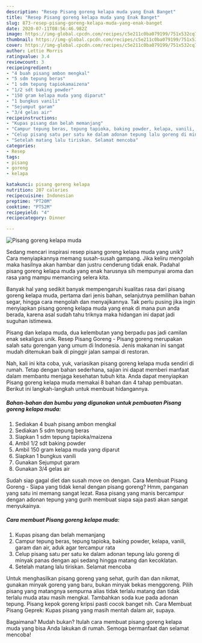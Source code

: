 ```yaml
---
description: "Resep Pisang goreng kelapa muda yang Enak Banget"
title: "Resep Pisang goreng kelapa muda yang Enak Banget"
slug: 873-resep-pisang-goreng-kelapa-muda-yang-enak-banget
date: 2020-07-11T08:56:46.982Z
image: https://img-global.cpcdn.com/recipes/c5e211c0ba079199/751x532cq70/pisang-goreng-kelapa-muda-foto-resep-utama.jpg
thumbnail: https://img-global.cpcdn.com/recipes/c5e211c0ba079199/751x532cq70/pisang-goreng-kelapa-muda-foto-resep-utama.jpg
cover: https://img-global.cpcdn.com/recipes/c5e211c0ba079199/751x532cq70/pisang-goreng-kelapa-muda-foto-resep-utama.jpg
author: Lettie Morris
ratingvalue: 3.4
reviewcount: 3
recipeingredient:
- "4 buah pisang ambon mengkal"
- "5 sdm tepung beras"
- "1 sdm tepung tapiokamaizena"
- "1/2 sdt baking powder"
- "150 gram kelapa muda yang diparut"
- "1 bungkus vanili"
- "Sejumput garam"
- "3/4 gelas air"
recipeinstructions:
- "Kupas pisang dan belah memanjang"
- "Campur tepung beras, tepung tapioka, baking powder, kelapa, vanili, garam dan air, aduk agar tercampur rata"
- "Celup pisang satu per satu ke dalam adonan tepung lalu goreng di minyak panas dengan api sedang hingga matang dan kecoklatan."
- "Setelah matang lalu tiriskan. Selamat mencoba"
categories:
- Resep
tags:
- pisang
- goreng
- kelapa

katakunci: pisang goreng kelapa 
nutrition: 207 calories
recipecuisine: Indonesian
preptime: "PT20M"
cooktime: "PT52M"
recipeyield: "4"
recipecategory: Dinner

---
```



![Pisang goreng kelapa muda](https://img-global.cpcdn.com/recipes/c5e211c0ba079199/751x532cq70/pisang-goreng-kelapa-muda-foto-resep-utama.jpg)

Sedang mencari inspirasi resep pisang goreng kelapa muda yang unik? Cara menyiapkannya memang susah-susah gampang. Jika keliru mengolah maka hasilnya akan hambar dan justru cenderung tidak enak. Padahal pisang goreng kelapa muda yang enak harusnya sih mempunyai aroma dan rasa yang mampu memancing selera kita.

Banyak hal yang sedikit banyak mempengaruhi kualitas rasa dari pisang goreng kelapa muda, pertama dari jenis bahan, selanjutnya pemilihan bahan segar, hingga cara mengolah dan menyajikannya. Tak perlu pusing jika ingin menyiapkan pisang goreng kelapa muda yang enak di mana pun anda berada, karena asal sudah tahu triknya maka hidangan ini dapat jadi suguhan istimewa.

Pisang dan kelapa muda, dua kelembutan yang berpadu pas jadi camilan enak sekaligus unik. Resep Pisang Goreng - Pisang goreng merupakan salah satu gorengan yang umum di Indonesia. Jenis makanan ini sangat mudah ditemukan baik di pinggir jalan sampai di restoran.


Nah, kali ini kita coba, yuk, variasikan pisang goreng kelapa muda sendiri di rumah. Tetap dengan bahan sederhana, sajian ini dapat memberi manfaat dalam membantu menjaga kesehatan tubuh kita. Anda dapat menyiapkan Pisang goreng kelapa muda memakai 8 bahan dan 4 tahap pembuatan. Berikut ini langkah-langkah untuk membuat hidangannya.

<!--inarticleads1-->

##### Bahan-bahan dan bumbu yang digunakan untuk pembuatan Pisang goreng kelapa muda:

1. Sediakan 4 buah pisang ambon mengkal
1. Sediakan 5 sdm tepung beras
1. Siapkan 1 sdm tepung tapioka/maizena
1. Ambil 1/2 sdt baking powder
1. Ambil 150 gram kelapa muda yang diparut
1. Siapkan 1 bungkus vanili
1. Gunakan Sejumput garam
1. Gunakan 3/4 gelas air


Sudah siap gagal diet dan susah move on dengan. Cara Membuat Pisang Goreng - Siapa yang tidak kenal dengan pisang goreng? Hmm, panganan yang satu ini memang sangat lezat. Rasa pisang yang manis bercampur dengan adonan tepung yang gurih membuat siapa saja pasti akan sangat menyukainya. 

<!--inarticleads2-->

##### Cara membuat Pisang goreng kelapa muda:

1. Kupas pisang dan belah memanjang
1. Campur tepung beras, tepung tapioka, baking powder, kelapa, vanili, garam dan air, aduk agar tercampur rata
1. Celup pisang satu per satu ke dalam adonan tepung lalu goreng di minyak panas dengan api sedang hingga matang dan kecoklatan.
1. Setelah matang lalu tiriskan. Selamat mencoba


Untuk menghasilkan pisang goreng yang sehat, gurih dan dan nikmat, gunakan minyak goreng yang baru, bukan minyak bekas menggoreng. Pilih pisang yang matangnya sempurna alias tidak terlalu matang dan tidak terlalu muda atau masih mengkal. Tambahkan soda kue pada adonan tepung. Pisang kepok goreng kripsi pasti cocok banget nih. Cara Membuat Pisang Geprek: Kupas pisang yang masih mentah dalam air, supaya. 

Bagaimana? Mudah bukan? Itulah cara membuat pisang goreng kelapa muda yang bisa Anda lakukan di rumah. Semoga bermanfaat dan selamat mencoba!

